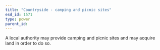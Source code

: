 ```yaml
---
title: "Countryside - camping and picnic sites"
esd_id: 1571
type: power
parent_id:  
---
```


A local authority may provide camping and picnic sites and may acquire land in order to do so.

